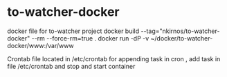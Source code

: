 # to-watcher-docker
docker file for to-watcher project
docker build --tag="nkirnos/to-watcher-docker" --rm --force-rm=true .
docker run -dP -v ~/docker/to-watcher-docker/www:/var/www <image>

Crontab file located in /etc/crontab
for appending task in cron , add task in file /etc/crontab and stop and start container
